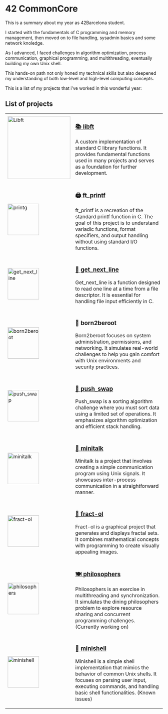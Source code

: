 # 42 CommonCore

This is a summary about my year as 42Barcelona student.

I started with the fundamentals of C programming and memory management, then moved on to file handling, sysadmin basics and some network knoledge.

As I advanced, I faced challenges in algorithm optimization, process communication, graphical programming, and multithreading, eventually building my own Unix shell. 

This hands-on path not only honed my technical skills but also deepened my understanding of both low-level and high-level computing concepts.

This is a list of my projects that i've worked in this wonderful year:
## List of projects
<table>
  <!-- Libft -->
  <tr>
    <td align="left" style="vertical-align: middle;">
      <img src="https://github.com/ayogun/42-project-badges/blob/main/badges/libftm.png?raw=true" alt="Libft" width="200">
    </td>
    <td>
      <h3>
      <a href="https://github.com/dhsudev/libft" target="_blank">📚 libft</a>
      </h3>
      <p>
        A custom implementation of standard C library functions. It provides fundamental functions used in many projects and serves as a foundation for further development.
      </p>
    </td>
  </tr>
  <!-- ft_printf -->
  <tr>
    <td align="left" style="vertical-align: middle;">
      <img src="https://github.com/ayogun/42-project-badges/blob/main/badges/ft_printfn.png?raw=true" alt="printg" width="100">
    </td>
    <td>
      <h3>
      <a href="https://github.com/dhsudev/printf" target="_blank">🖨️ ft_printf</a>
      </h3>
      <p>
        ft_printf is a recreation of the standard printf function in C. The goal of this project is to understand variadic functions, format specifiers, and output handling without using standard I/O functions. 
      </p>
    </td>
  </tr>
  <!-- get_next_line -->
  <tr>
    <td align="left" style="vertical-align: middle;">
      <img src="https://github.com/ayogun/42-project-badges/blob/main/badges/get_next_linen.png?raw=true" alt="get_next_line" width="100">
    </td>
    <td>
      <h3>
      <a href="https://github.com/dhsudev/get_next_line" target="_blank">📖 get_next_line</a>
      </h3>
      <p>
        Get_next_line is a function designed to read one line at a time from a file descriptor. It is essential for handling file input efficiently in C.
      </p>
    </td>
  </tr>
  <!-- born2beroot -->
  <tr>
    <td align="left" style="vertical-align: middle;">
      <img src="https://github.com/ayogun/42-project-badges/blob/main/badges/born2berootm.png?raw=true" alt="born2beroot" width="100">
    </td>
    <td>
      <h3>🔐 born2beroot</h3>
      <p>
        Born2beroot focuses on system administration, permissions, and networking. It simulates real-world challenges to help you gain comfort with Unix environments and security practices.
      </p>
    </td>
  </tr>
  <!-- push_swap -->
  <tr>
    <td align="left" style="vertical-align: middle;">
      <img src="https://github.com/ayogun/42-project-badges/blob/main/badges/push_swapm.png?raw=true" alt="push_swap" width="100">
    </td>
    <td>
      <h3>
      <a href="https://github.com/dhsudev/push_swap" target="_blank">🔢 push_swap</a>
      </h3>
      <p>
        Push_swap is a sorting algorithm challenge where you must sort data using a limited set of operations. It emphasizes algorithm optimization and efficient stack handling.
      </p>
    </td>
  </tr>
  <!-- minitalk -->
  <tr>
    <td align="left" style="vertical-align: middle;">
      <img src="https://github.com/ayogun/42-project-badges/blob/main/badges/minitalkm.png" alt="minitalk" width="100">
    </td>
    <td>
      <h3>
      <a href="https://github.com/dhsudev/minitalk" target="_blank">📡 minitalk</a>
      </h3>
      <p>
        Minitalk is a project that involves creating a simple communication program using Unix signals. It showcases inter-process communication in a straightforward manner.
      </p>
    </td>
  </tr>
  <!-- fract-ol -->
  <tr>
    <td align="left" style="vertical-align: middle;">
      <img src="https://github.com/ayogun/42-project-badges/blob/main/badges/fract-ole.png?raw=true" alt="fract-ol" width="100">
    </td>
    <td>
      <h3>
      <a href="https://github.com/dhsudev/fract-ol" target="_blank">🎨 fract-ol</a>
      </h3>
      <p>
        Fract-ol is a graphical project that generates and displays fractal sets. It combines mathematical concepts with programming to create visually appealing images.
      </p>
    </td>
  </tr>
  <!-- philosophers -->
  <tr>
    <td align="left" style="vertical-align: middle;">
      <img src="https://github.com/ayogun/42-project-badges/blob/main/badges/philosophersn.png?raw=true" alt="philosophers" width="100">
    </td>
    <td>
      <h3>
      <a href="https://github.com/dhsudev/philosophers" target="_blank">🍽️ philosophers</a>
      </h3>
      <p>
        Philosophers is an exercise in multithreading and synchronization. It simulates the dining philosophers problem to explore resource sharing and concurrent programming challenges. (Currently working on)
      </p>
    </td>
  </tr>
  <!-- minishell -->
  <tr>
    <td align="left" style="vertical-align: middle;">
      <img src="https://github.com/ayogun/42-project-badges/blob/main/badges/minishelle.png?raw=true" alt="minishell" width="100">
    </td>
    <td>
      <h3>
      <a href="https://github.com/dhsudev/minishell" target="_blank">🐚 minishell</a>
      </h3>
      <p>
        Minishell is a simple shell implementation that mimics the behavior of common Unix shells. It focuses on parsing user input, executing commands, and handling basic shell functionalities. (Known issues)
      </p>
    </td>
  </tr>
</table>
